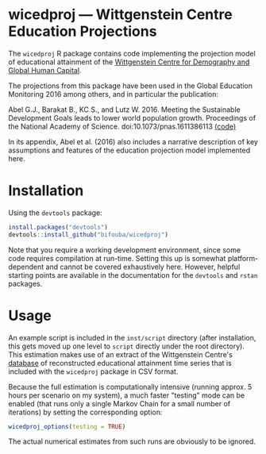 # wicedproj — Wittgenstein Centre Education Projections

The `wicedproj` R package contains code implementing the projection model of educational attainment
of the [Wittgenstein Centre for Demography and Global Human Capital](http://www.wittgensteincentre.org/en/index.htm). 

The projections from this package have been used in the Global Education Monitoring 2016 among others,
and in particular the publication:

Abel G.J., Barakat B., KC S., and Lutz W. 2016. Meeting the Sustainable Development Goals leads to lower world population growth. Proceedings of the National Academy of Science. doi:10.1073/pnas.1611386113 [(code)](http://www.iiasa.ac.at/web/home/research/researchPrograms/WorldPopulation/SDG_Scenarios_2016.html)

In its appendix, Abel et al. (2016) also includes a narrative description of key assumptions and features of the education projection model implemented here.


# Installation

Using the `devtools` package:

```R
install.packages("devtools")
devtools::install_github("bifouba/wicedproj")
```

Note that you require a working development environment, since some code requires compilation at run-time.
Setting this up is somewhat platform-dependent and cannot be covered exhaustively here.
However, helpful starting points are available in the documentation for the `devtools` and `rstan` packages.


# Usage

An example script is included in the `inst/script` directory 
(after installation, this gets moved up one level to `script` directly under the root directory). 
This estimation makes use of an extract of the Wittgenstein Centre's [database](http://www.oeaw.ac.at/vid/dataexplorer/) of reconstructed educational attainment time series that is included with the `wicedproj` package in CSV format.

Because the full estimation is computationally intensive (running approx. 5 hours per scenario on my system),
a much faster "testing" mode can be enabled (that runs only a single Markov Chain for a small number of iterations) 
by setting the corresponding option:

```R
wicedproj_options(testing = TRUE)
```

The actual numerical estimates from such runs are obviously to be ignored. 
